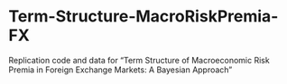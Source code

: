 # Term-Structure-MacroRiskPremia-FX
Replication code and data for “Term Structure of Macroeconomic Risk Premia in Foreign Exchange Markets: A Bayesian Approach”
